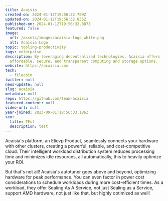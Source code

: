```yaml
---
title: Acaisia
created-on: 2024-01-12T19:56:32.789Z
updated-on: 2024-01-12T19:56:32.835Z
published-on: 2024-01-12T19:56:32.887Z
featured: false
image:
  url: /assets/images/acaisia-logo_white.png
  alt: Acaisia Logo
topic: tooling-productivity
tags: enterprise
description: By leveraging decentralized technologies, Acaisia offers
  affordable, secure, and transparent computing and storage options.
website: https://acaisia.com
tech:
  - filecoin
twitter: null
news-update: null
slug: acaisia
metadata: null
repo: https://github.com/team-acaisia
featured-content: null
video-url: null
year-joined: 2023-09-01T18:56:33.186Z
seo:
  title: TEst
  description: test
---
```


Acaisia's platform, an Eliovp Product, seamlessly connects your hardware with other clusters, creating a powerful, reliable, and cost-competitive cloud. Their intelligent workload distribution system reduces processing time and minimizes idle resources, all automatically, this to heavily optimize your ROI.

But that's not all! Acaisia's autotuner goes above and beyond, optimizing hardware for peak performance. You can even factor in power cost considerations to schedule workloads during more cost-efficient times. As a workload, they offer Sealing As A Service, not just Sealing as a Service, support AMD hardware, not just like that, but highly optimized as well!
